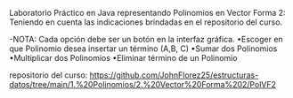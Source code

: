 Laboratorio Práctico en Java representando Polinomios en Vector Forma 2:
Teniendo en cuenta las indicaciones brindadas en el repositorio del curso.

-NOTA: Cada opción debe ser un botón en la interfaz gráfica.
•Escoger en que Polinomio desea insertar un término (A,B, C)
•Sumar dos Polinomios
•Multiplicar dos Polinomios
•Eliminar término de un Polinomio

repositorio del curso: https://github.com/JohnFlorez25/estructuras-datos/tree/main/1.%20Polinomios/2.%20Vector%20Forma%202/PolVF2
